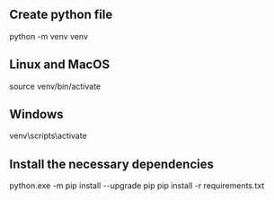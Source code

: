 ## Create python file
python -m venv venv

## Linux and MacOS
source venv/bin/activate

## Windows
venv\scripts\activate

## Install the necessary dependencies
python.exe -m pip install --upgrade pip 
pip install -r requirements.txt

